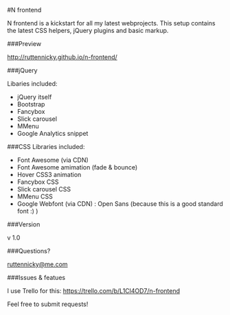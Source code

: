 #N frontend

N frontend is a kickstart for all my latest webprojects.  This setup contains the latest CSS helpers, jQuery plugins and basic markup.

###Preview

http://ruttennicky.github.io/n-frontend/


###jQuery

Libaries included:
  - jQuery itself
  - Bootstrap
  - Fancybox
  - Slick carousel
  - MMenu
  - Google Analytics snippet


###CSS
Libraries included:
  - Font Awesome (via CDN)
  - Font Awesome amimation (fade & bounce)
  - Hover CSS3 animation
  - Fancybox CSS
  - Slick carousel CSS
  - MMenu CSS
  - Google Webfont (via CDN) : Open Sans (because this is a good standard font :) )


###Version

v 1.0


###Questions?

ruttennicky@me.com

###Issues & featues

I use Trello for this: https://trello.com/b/L1Cl4OD7/n-frontend

Feel free to submit requests!
